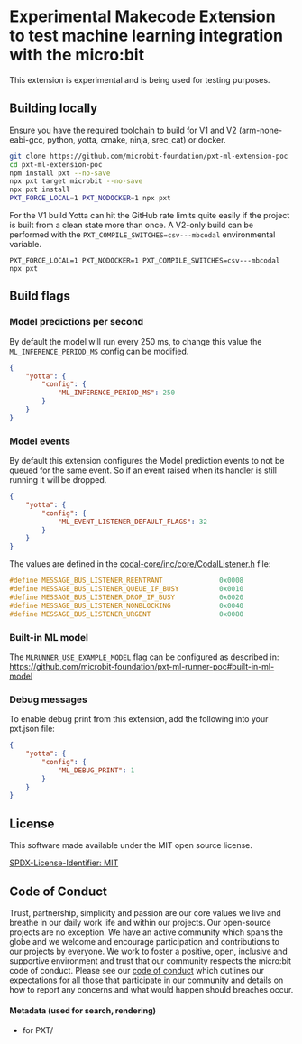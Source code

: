 # Experimental Makecode Extension to test machine learning integration with the micro:bit

This extension is experimental and is being used for testing purposes.

## Building locally

Ensure you have the required toolchain to build for V1 and V2
(arm-none-eabi-gcc, python, yotta, cmake, ninja, srec_cat) or docker.

```bash
git clone https://github.com/microbit-foundation/pxt-ml-extension-poc
cd pxt-ml-extension-poc
npm install pxt --no-save
npx pxt target microbit --no-save
npx pxt install
PXT_FORCE_LOCAL=1 PXT_NODOCKER=1 npx pxt
```

For the V1 build Yotta can hit the GitHub rate limits quite easily if the
project is built from a clean state more than once.
A V2-only build can be performed with the `PXT_COMPILE_SWITCHES=csv---mbcodal`
environmental variable.

```
PXT_FORCE_LOCAL=1 PXT_NODOCKER=1 PXT_COMPILE_SWITCHES=csv---mbcodal npx pxt
```

## Build flags

### Model predictions per second

By default the model will run every 250 ms, to change this value the
`ML_INFERENCE_PERIOD_MS` config can be modified.

```json
{
    "yotta": {
        "config": {
            "ML_INFERENCE_PERIOD_MS": 250
        }
    }
}
```

### Model events 

By default this extension configures the Model prediction events to not be
queued for the same event.
So if an event raised when its handler is still running it will be dropped.

```json
{
    "yotta": {
        "config": {
            "ML_EVENT_LISTENER_DEFAULT_FLAGS": 32
        }
    }
}
```

The values are defined in the
[codal-core/inc/core/CodalListener.h](https://github.com/lancaster-university/codal-core/blob/df05db9e15499bd8906618192a4d482e3836c62f/inc/core/CodalListener.h#L36-L40)
file:

```cpp
#define MESSAGE_BUS_LISTENER_REENTRANT              0x0008
#define MESSAGE_BUS_LISTENER_QUEUE_IF_BUSY          0x0010
#define MESSAGE_BUS_LISTENER_DROP_IF_BUSY           0x0020
#define MESSAGE_BUS_LISTENER_NONBLOCKING            0x0040
#define MESSAGE_BUS_LISTENER_URGENT                 0x0080
```

### Built-in ML model

The `MLRUNNER_USE_EXAMPLE_MODEL` flag can be configured as described in:
https://github.com/microbit-foundation/pxt-ml-runner-poc#built-in-ml-model

### Debug messages

To enable debug print from this extension, add the following into your
pxt.json file:

```json
{
    "yotta": {
        "config": {
            "ML_DEBUG_PRINT": 1
        }
    }
}
```


## License

This software made available under the MIT open source license.

[SPDX-License-Identifier: MIT](/LICENSE)

## Code of Conduct

Trust, partnership, simplicity and passion are our core values we live and breathe in our daily work life and within our projects. Our open-source projects are no exception. We have an active community which spans the globe and we welcome and encourage participation and contributions to our projects by everyone. We work to foster a positive, open, inclusive and supportive environment and trust that our community respects the micro:bit code of conduct. Please see our [code of conduct](https://www.microbit.org/safeguarding/) which outlines our expectations for all those that participate in our community and details on how to report any concerns and what would happen should breaches occur.

#### Metadata (used for search, rendering)

- for PXT/
<script src="https://makecode.com/gh-pages-embed.js"></script><script>makeCodeRender("{{ site.makecode.home_url }}", "{{ site.github.owner_name }}/{{ site.github.repository_name }}");</script>

